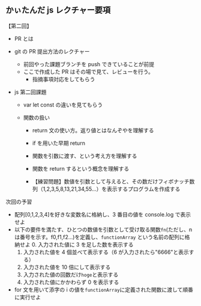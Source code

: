 ## かぃたんだ js レクチャー要項

【第二回】

- PR とは
- git の PR 提出方法のレクチャー

  - 前回やった課題ブランチを push できていることが前提
  - ここで作成した PR はその場で見て、レビューを行う。
    - 指摘事項対応をしてもらう

- js 第二回課題

  - var let const の違いを見てもらう
  - 関数の扱い

    - return 文の使い方。返り値とはなんぞやを理解する
    - if を用いた早期 return
    - 関数を引数に渡す、という考え方を理解する
    - 関数を return するという概念を理解する

    - 【練習問題】数値を引数として与えると、その数だけフィボナッチ数列（1,2,3,5,8,13,21,34,55...）を表示するプログラムを作成する

次回の予習

- 配列[0,1,2,3,4]を好きな変数名に格納し、3 番目の値を console.log で表示せよ
- 以下の要件を満たす、ひとつの数値を引数として受け取る関数`fn`(ただし、n は番号を示す。f0,f1,f2...)を定義し、`functionArray` という名前の配列に格納せよ 0. 入力された値に 3 を足した数を表示する
  1. 入力された値を 4 個並べて表示する（6 が入力されたら"6666"と表示する）
  2. 入力された値を 10 倍にして表示する
  3. 入力された値の回数だけ`hoge`と表示する
  4. 入力された値にかかわらず 0 を表示する
- for 文を用いて添字の i の値を`functionArray`に定義された関数に渡して順番に実行せよ
